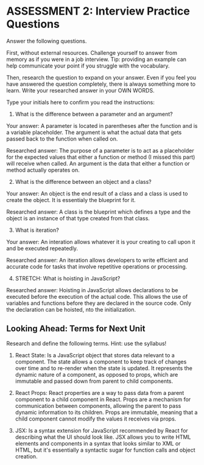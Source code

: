 # ASSESSMENT 2: Interview Practice Questions

Answer the following questions.

First, without external resources. Challenge yourself to answer from memory as if you were in a job interview. Tip: providing an example can help communicate your point if you struggle with the vocabulary.

Then, research the question to expand on your answer. Even if you feel you have answered the question completely, there is always something more to learn. Write your researched answer in your OWN WORDS.

Type your initials here to confirm you read the instructions:

1. What is the difference between a parameter and an argument?

Your answer: 
A parameter is located in parentheses after the function and is a variable placeholder. The argument is what the actual data that gets passed back to the function when called on. 

Researched answer: The purpose of a parameter is to act as a placeholder for the expected values that either a function or method (I missed this part) will receive when called. An argument is the data that either a function or method actually operates on. 

2. What is the difference between an object and a class? 

Your answer:
An object is the end result of a class and a class is used to create the object. It is essentialy the blueprint for it. 

Researched answer: 
A class is the blueprint which defines a type and the object is an instance of that type created from that class. 

3. What is iteration?

Your answer:
An interation allows whatever it is your creating to call upon it and be executed repeatedly.

Researched answer:
An iteration allows developers to write efficient and accurate code for tasks that involve repetitive operations or processing. 

4. STRETCH: What is hoisting in JavaScript?

Researched answer:
Hoisting in JavaScript allows declarations to be executed before the execution of the actual code. This allows the use of variables and functions before they are declared in the source code. Only the declaration can be hoisted, nto the initialization. 

## Looking Ahead: Terms for Next Unit

Research and define the following terms. Hint: use the syllabus!

1. React State: Is a JavaScript object that stores data relevant to a component. The state allows a component to keep track of changes over time and to re-render when the state is updated. It represents the dynamic nature of a component, as opposed to props, which are immutable and passed down from parent to child components.

2. React Props: React properties are a way to pass data from a parent component to a child component in React. Props are a mechanism for communication between components, allowing the parent to pass dynamic information to its children. Props are immutable, meaning that a child component cannot modify the values it receives via props.

3. JSX: Is a syntax extension for JavaScript recommended by React for describing what the UI should look like. JSX allows you to write HTML elements and components in a syntax that looks similar to XML or HTML, but it's essentially a syntactic sugar for function calls and object creation.
